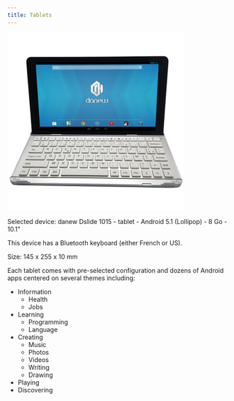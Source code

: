 ```yaml
---
title: Tablets
---
```


![Danew](danew-Dslide-1015-tablette-Android-5-1-Lollipop-8-Go-10-1.jpg)

Selected device: danew Dslide 1015 - tablet - Android 5.1 (Lollipop) - 8 Go - 10.1"

This device has a Bluetooth keyboard (either French or US).

Size: 145 x 255 x 10 mm

Each tablet comes with pre-selected configuration and dozens of Android apps centered on several themes including:

* Information
  * Health 
  * Jobs
* Learning
  * Programming
  * Language
* Creating
  * Music
  * Photos
  * Videos
  * Writing
  * Drawing
* Playing
* Discovering